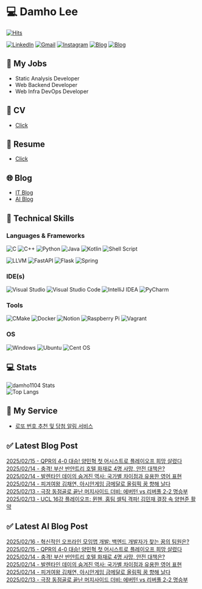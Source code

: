 
# 💻 Damho Lee

[![Hits](https://hits.seeyoufarm.com/api/count/incr/badge.svg?url=https%3A%2F%2Fgithub.com%2Fdamho1104&count_bg=%233D9CC8&title_bg=%23555555&icon=&icon_color=%23E7E7E7&title=hits&edge_flat=false)](https://hits.seeyoufarm.com)  

[![LinkedIn](https://img.shields.io/badge/Linkedin-%230077B5.svg?style=flat&logo=linkedin&logoColor=white)](https://www.linkedin.com/in/damho1104/)
[![Gmail](https://img.shields.io/badge/Gmail-D14836?style=flat&logo=gmail&logoColor=white)](mailto:damho1104@gmail.com)
[![Instagram](https://img.shields.io/badge/Instargram-%23E4405F.svg?style=flat&logo=Instagram&logoColor=white)](https://www.instagram.com/damho1104/)
[![Blog](https://img.shields.io/badge/Blog-%23000000.svg?style=flat&logo=Tistory&logoColor=white)](https://dmomo.co.kr/)
[![Blog](https://img.shields.io/badge/Blog-%23000000.svg?style=flat&logo=WordPress&logoColor=white)](https://blog.ai.dmomo.co.kr/)

## 📃 My Jobs
- Static Analysis Developer
- Web Backend Developer
- Web Infra DevOps Developer

## 📰 CV
- [Click](https://resume.dmomo.net/damho.lee/resume)  

## 📘 Resume
- [Click](https://damho1104.notion.site/8af3191b9815406d95708d9a0cea5a9e)  

## 🌐 Blog
- [IT Blog](https://dmomo.co.kr/)
- [AI Blog](https://blog.ai.dmomo.co.kr/)

## 💪 Technical Skills
### Languages & Frameworks
![C](https://img.shields.io/badge/c-%2300599C.svg?style=flat&logo=c&logoColor=white)
![C++](https://img.shields.io/badge/c++-%2300599C.svg?style=flat&logo=c%2B%2B&logoColor=white)
![Python](https://img.shields.io/badge/Python-3776AB.svg?&style=flat&logo=Python&logoColor=white)
![Java](https://img.shields.io/badge/java-%23ED8B00.svg?style=flat&logo=openjdk&logoColor=white)
![Kotlin](https://img.shields.io/badge/Kotlin-%237F52FF.svg?style=flat&logo=Kotlin&logoColor=white)
![Shell Script](https://img.shields.io/badge/Shell_script-%23121011.svg?style=flat&logo=gnu-bash&logoColor=white)  
  
![LLVM](https://img.shields.io/badge/LLVM/Clang-000B1D.svg?&style=flat&logo=LLVM&logoColor=white)
![FastAPI](https://img.shields.io/badge/FastAPI-005571?style=flat&logo=fastapi)
![Flask](https://img.shields.io/badge/Flask-%23000.svg?style=flat&logo=flask&logoColor=white)
![Spring](https://img.shields.io/badge/Springboot-%236DB33F.svg?style=flat&logo=spring&logoColor=white)
  
  
### IDE(s)
![Visual Studio](https://img.shields.io/badge/Visual%20Studio-5C2D91.svg?style=flat&logo=visual-studio&logoColor=white) 
![Visual Studio Code](https://img.shields.io/badge/Visual%20Studio%20Code-0078d7.svg?style=flat&logo=visual-studio-code&logoColor=white)
![IntelliJ IDEA](https://img.shields.io/badge/IntelliJIDEA-000000.svg?style=flat&logo=intellij-idea&logoColor=white) 
![PyCharm](https://img.shields.io/badge/PyCharm-143?style=flat&logo=pycharm&logoColor=black&color=black&labelColor=green) 


### Tools
![CMake](https://img.shields.io/badge/CMake-%23008FBA.svg?style=flat&logo=cmake&logoColor=white)
![Docker](https://img.shields.io/badge/docker-%230db7ed.svg?style=flat&logo=docker&logoColor=white)
![Notion](https://img.shields.io/badge/Notion-%23000000.svg?style=flat&logo=notion&logoColor=white)
![Raspberry Pi](https://img.shields.io/badge/-RaspberryPi-C51A4A?style=flat&logo=Raspberry-Pi)
![Vagrant](https://img.shields.io/badge/Vagrant-%231563FF.svg?style=flat&logo=vagrant&logoColor=white)


### OS
![Windows](https://img.shields.io/badge/Windows-0078D6?style=flat&logo=windows&logoColor=white)
![Ubuntu](https://img.shields.io/badge/Ubuntu-E95420?style=flat&logo=ubuntu&logoColor=white)
![Cent OS](https://img.shields.io/badge/Cent%20OS-002260?style=flat&logo=centos&logoColor=F0F0F0)


## :computer: Stats
![damho1104 Stats](https://github-readme-stats.vercel.app/api?username=damho1104&hide=issues&show_icons=true&theme=dark)  
![Top Langs](https://github-readme-stats.vercel.app/api/top-langs/?username=damho1104&layout=compact&theme=dark)


## 📣 My Service
- [로또 번호 추천 및 당첨 알림 서비스](https://lotto.dmomo.co.kr/)  


## ✅ Latest Blog Post

[2025/02/15 - QPR의 4-0 대승! 양민혁 첫 어시스트로 플레이오프 희망 살렸다](http://dmomo.co.kr/104) <br/>
[2025/02/14 - 충격! 부산 반얀트리 호텔 화재로 4명 사망, 안전 대책은?](http://dmomo.co.kr/103) <br/>
[2025/02/14 - 발렌타인 데이의 숨겨진 역사: 국가별 차이점과 유용한 영어 표현](http://dmomo.co.kr/102) <br/>
[2025/02/14 - 피겨여왕 김채연, 아시안게임 금메달로 올림픽 꿈 향해 날다](http://dmomo.co.kr/101) <br/>
[2025/02/13 - 극장 동점골로 끝난 머지사이드 더비: 에버턴 vs 리버풀 2-2 명승부](http://dmomo.co.kr/100) <br/>
[2025/02/13 - UCL 16강 플레이오프: 뮌헨, 홈팀 셀틱 격파! 김민재 결장 속 양현준 활약](http://dmomo.co.kr/99) <br/>

## ✅ Latest AI Blog Post
[2025/02/16 - 혁신적인 오프라인 모임앱 개발: 백엔드 개발자가 찾는 꿈의 팀원은?](https://blog.ai.dmomo.co.kr/ai/949) <br/>
[2025/02/15 - QPR의 4-0 대승! 양민혁 첫 어시스트로 플레이오프 희망 살렸다](https://blog.ai.dmomo.co.kr/trend/945) <br/>
[2025/02/14 - 충격! 부산 반얀트리 호텔 화재로 4명 사망, 안전 대책은?](https://blog.ai.dmomo.co.kr/trend/939) <br/>
[2025/02/14 - 발렌타인 데이의 숨겨진 역사: 국가별 차이점과 유용한 영어 표현](https://blog.ai.dmomo.co.kr/trend/936) <br/>
[2025/02/14 - 피겨여왕 김채연, 아시안게임 금메달로 올림픽 꿈 향해 날다](https://blog.ai.dmomo.co.kr/trend/933) <br/>
[2025/02/13 - 극장 동점골로 끝난 머지사이드 더비: 에버턴 vs 리버풀 2-2 명승부](https://blog.ai.dmomo.co.kr/trend/930) <br/>
